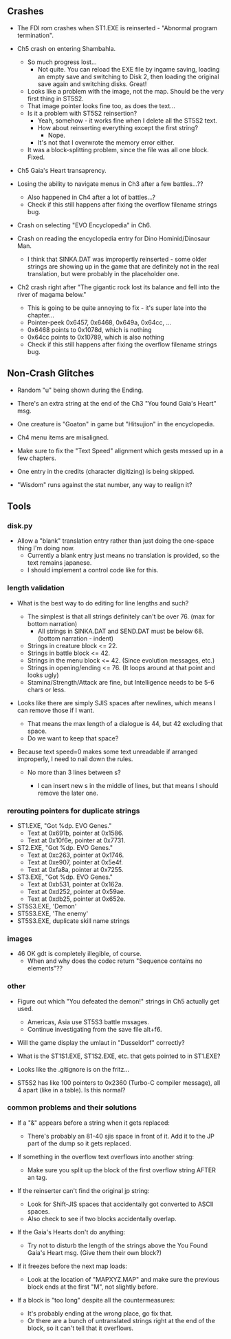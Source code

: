 ## Crashes
* The FDI rom crashes when ST1.EXE is reinserted - "Abnormal program termination".

* Ch5 crash on entering Shambahla.
    * So much progress lost...
        * Not quite. You can reload the EXE file by ingame saving, loading an empty save and switching to Disk 2, then loading the original save again and switching disks. Great!
    * Looks like a problem with the image, not the map. Should be the very first thing in ST5S2.
    * That image pointer looks fine too, as does the text...
    * Is it a problem with ST5S2 reinsertion?
        * Yeah, somehow - it works fine when I delete all the ST5S2 text.
        * How about reinserting everything except the first string?
            * Nope.
        * It's not that I overwrote the memory error either.
    * It was a block-splitting problem, since the file was all one block. Fixed.

* Ch5 Gaia's Heart transaprency.
    
* Losing the ability to navigate menus in Ch3 after a few battles...??
    * Also happened in Ch4 after a lot of battles...?
    * Check if this still happens after fixing the overflow filename strings bug.

* Crash on selecting "EVO Encyclopedia" in Ch6.

* Crash on reading the encyclopedia entry for Dino Hominid/Dinosaur Man.
    * I think that SINKA.DAT was impropertly reinserted - some older strings are showing up in the game that are definitely not in the real translation, but were probably in the placeholder one.

* Ch2 crash right after "The gigantic rock lost its balance and fell into the river of magama below."
    * This is going to be quite annoying to fix - it's super late into the chapter...
    * Pointer-peek 0x6457, 0x6468, 0x649a, 0x64cc, ...
    * 0x6468 points to 0x1078d, which is nothing
    * 0x64cc points to 0x10789, which is also nothing
    * Check if this still happens after fixing the overflow filename strings bug.

## Non-Crash Glitches
* Random "u" being shown during the Ending.

* There's an extra string at the end of the Ch3 "You found Gaia's Heart" msg.

* One creature is "Goaton" in game but "Hitsujion" in the encyclopedia.

* Ch4 menu items are misaligned.

* Make sure to fix the "Text Speed" alignment which gests messed up in a few chapters.

* One entry in the credits (character digitizing) is being skipped.

* "Wisdom" runs against the stat number, any way to realign it?

## Tools

### disk.py
* Allow a "blank" translation entry rather than just doing the one-space thing I'm doing now.
    * Currently a blank entry just means no translation is provided, so the text remains japanese.
    * I should implement a control code like <blank> for this.

### length validation
* What is the best way to do editing for line lengths and such?
    * The simplest is that all strings definitely can't be over 76. (max for bottom narration)
        * All strings in SINKA.DAT and SEND.DAT must be below 68. (bottom narration - indent)
    * Strings in creature block <= 22.
    * Strings in battle block <= 42.
    * Strings in the menu block <= 42. (Since evolution messages, etc.)
    * Strings in opening/ending <= 76. (It loops around at that point and looks ugly)
    * Stamina/Strength/Attack are fine, but Intelligence needs to be 5-6 chars or less.

* Looks like there are simply SJIS spaces after newlines, which means I can remove those if I want.
    * That means the max length of a dialogue is 44, but 42 excluding that space.
    * Do we want to keep that space?

* Because text speed=0 makes some text unreadable if arranged improperly, I need to nail down the rules.
    * No more than 3 lines between <WAIT>s?
        * I can insert new <LN>s in the middle of lines, but that means I should remove the later one.

### rerouting pointers for duplicate strings 
* ST1.EXE, "Got %dp. EVO Genes."
    * Text at 0x691b, pointer at 0x1586.
    * Text at 0x10f6e, pointer at 0x7731.
* ST2.EXE, "Got %dp. EVO Genes."
    * Text at 0xc263, pointer at 0x1746.
    * Text at 0xe907, pointer at 0x5e4f.
    * Text at 0xfa8a, pointer at 0x7255.
* ST3.EXE, "Got %dp. EVO Genes."
    * Text at 0xb531, pointer at 0x162a.
    * Text at 0xd252, pointer at 0x59ae.
    * Text at 0xdb25, pointer at 0x652e.
* ST5S3.EXE, 'Demon'
* ST5S3.EXE, 'The enemy'
* ST5S3.EXE, duplicate skill name strings

### images
* 46 OK gdt is completely illegible, of course.
    * When and why does the codec return "Sequence contains no elements"??

### other
* Figure out which "You defeated the demon!" strings in Ch5 actually get used.
    * Americas, Asia use ST5S3 battle mssages.
    * Continue investigating from the save file alt+f6.
* Will the game display the umlaut in "Dusseldorf" correctly?
* What is the ST1S1.EXE, ST1S2.EXE, etc. that gets pointed to in ST1.EXE?

* Looks like the .gitignore is on the fritz...

* ST5S2 has like 100 pointers to 0x2360 (Turbo-C compiler message), all 4 apart (like in a table). Is this normal?

### common problems and their solutions
* If a "&" appears before a string when it gets replaced:
    * There's probably an 81-40 sjis space in front of it. Add it to the JP part of the dump so it gets replaced.

* If something in the overflow text overflows into another string:
    * Make sure you split up the block of the first overflow string AFTER an <END> tag.

* If the reinserter can't find the original jp string:
    * Look for Shift-JIS spaces that accidentally got converted to ASCII spaces.
    * Also check to see if two blocks accidentally overlap.

* If the Gaia's Hearts don't do anything:
    * Try not to disturb the length of the strings above the You Found Gaia's Heart msg. (Give them their own block?)

* If it freezes before the next map loads:
    * Look at the location of "MAPXYZ.MAP" and make sure the previous block ends at the first "M", not slightly before.

* If a block is "too long" despite all the countermeasures:
    * It's probably ending at the wrong place, go fix that.
    * Or there are a bunch of untranslated strings right at the end of the block, so it can't tell that it overflows.